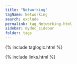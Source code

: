 ```yaml
---
title: "Networking"
tagName: Networking
search: exclude
permalink: tag_Networking.html
sidebar: mydoc_sidebar
folder: tags
---
```

{% include taglogic.html %}

{% include links.html %}